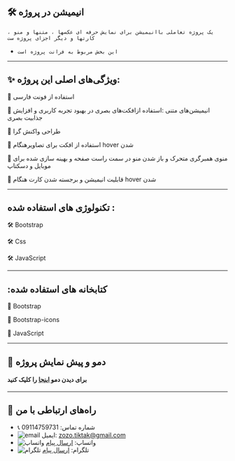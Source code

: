 ##  🛠️   انیمیشن در پروژه     

    یک پروژه تعاملی باانیمیشن برای نمایش حرفه ای عکسها ، متنها و منو ، کارتها و دیگر اجزای پروژه ست  

- `این بخش مربوط به فرانت پروژه است
`

---




## ✨  ویژگی‌های اصلی این پروژه: 

🔸 استفاده از فونت فارسی

🔸   انیمیشن‌های متنی :استفاده ازافکت‌های بصری در بهبود تجربه کاربری و افزایش جذابیت بصری 

🔸 طراحی واکنش گرا    

🔸  استفاده از افکت برای تصاویرهنگام hover شدن   

🔸 منوی همبرگری متحرک و باز شدن منو در سمت راست صفحه و بهینه سازی شده برای موبایل و دسکتاپ

🔸 قابلیت انیمیشن و برجسته شدن کارت هنگام hover شدن 


---

## تکنولوژی های استفاده شده :


🛠️ Bootstrap

🛠️ Css

🛠️ JavaScript

---

## :کتابخانه های استفاده شده


📘 Bootstrap

📘 Bootstrap-icons

📘 JavaScript 


---

## 📸 دمو و پیش نمایش پروژه
#### برای دیدن دمو [اینجا](https://project-website-2.vercel.app/) را کلیک کنید

---


## 📢 راه‌های ارتباطی با من

- 📞 شماره تماس: 09114759731
- ![email](https://img.icons8.com/?size=20&id=P7UIlhbpWzZm&format=png&color=000000) ایمیل: zozo.tiktak@gmail.com
- ![واتساپ](https://img.icons8.com/color/24/whatsapp--v1.png) واتساپ:  [ارسال پیام](https://wa.me/989114759731)
- ![تلگرام](https://img.icons8.com/?size=25&id=EWzVSK2hyV9H&format=png&color=000000) تلگرام: [ارسال پیام](https://t.me/ZohreZamany)




